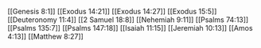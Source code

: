 [[Genesis 8:1]]
[[Exodus 14:21]]
[[Exodus 14:27]]
[[Exodus 15:5]]
[[Deuteronomy 11:4]]
[[2 Samuel 18:8]]
[[Nehemiah 9:11]]
[[Psalms 74:13]]
[[Psalms 135:7]]
[[Psalms 147:18]]
[[Isaiah 11:15]]
[[Jeremiah 10:13]]
[[Amos 4:13]]
[[Matthew 8:27]]
